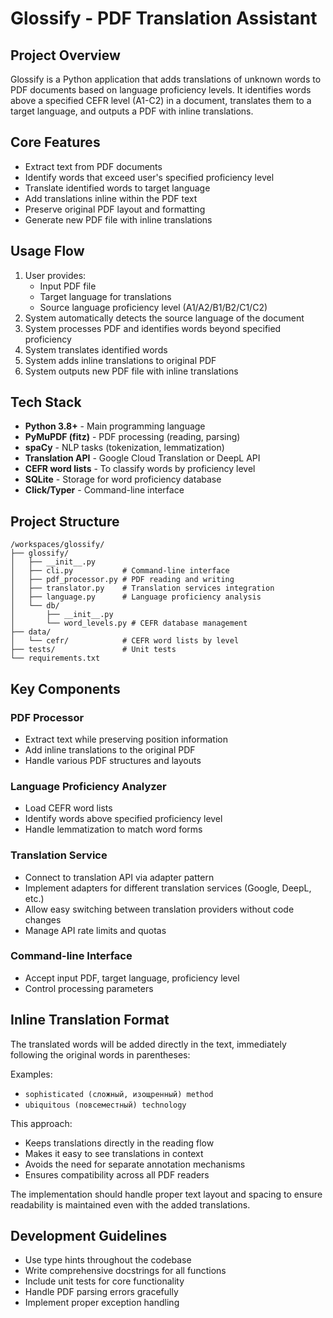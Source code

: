 # Glossify - PDF Translation Assistant

## Project Overview
Glossify is a Python application that adds translations of unknown words to PDF documents based on language proficiency levels. It identifies words above a specified CEFR level (A1-C2) in a document, translates them to a target language, and outputs a PDF with inline translations.

## Core Features
- Extract text from PDF documents
- Identify words that exceed user's specified proficiency level 
- Translate identified words to target language
- Add translations inline within the PDF text
- Preserve original PDF layout and formatting
- Generate new PDF file with inline translations

## Usage Flow
1. User provides:
   - Input PDF file
   - Target language for translations
   - Source language proficiency level (A1/A2/B1/B2/C1/C2)
2. System automatically detects the source language of the document
3. System processes PDF and identifies words beyond specified proficiency
4. System translates identified words
5. System adds inline translations to original PDF
6. System outputs new PDF file with inline translations

## Tech Stack
- **Python 3.8+** - Main programming language
- **PyMuPDF (fitz)** - PDF processing (reading, parsing)
- **spaCy** - NLP tasks (tokenization, lemmatization)
- **Translation API** - Google Cloud Translation or DeepL API
- **CEFR word lists** - To classify words by proficiency level
- **SQLite** - Storage for word proficiency database
- **Click/Typer** - Command-line interface

## Project Structure
```
/workspaces/glossify/
├── glossify/
│   ├── __init__.py
│   ├── cli.py           # Command-line interface
│   ├── pdf_processor.py # PDF reading and writing
│   ├── translator.py    # Translation services integration
│   ├── language.py      # Language proficiency analysis
│   └── db/
│       ├── __init__.py
│       └── word_levels.py # CEFR database management
├── data/
│   └── cefr/            # CEFR word lists by level
├── tests/               # Unit tests
└── requirements.txt
```

## Key Components

### PDF Processor
- Extract text while preserving position information
- Add inline translations to the original PDF
- Handle various PDF structures and layouts

### Language Proficiency Analyzer
- Load CEFR word lists
- Identify words above specified proficiency level
- Handle lemmatization to match word forms

### Translation Service
- Connect to translation API via adapter pattern
- Implement adapters for different translation services (Google, DeepL, etc.)
- Allow easy switching between translation providers without code changes
- Manage API rate limits and quotas

### Command-line Interface
- Accept input PDF, target language, proficiency level
- Control processing parameters

## Inline Translation Format
The translated words will be added directly in the text, immediately following the original words in parentheses:

Examples:
- `sophisticated (сложный, изощренный) method`
- `ubiquitous (повсеместный) technology`

This approach:
- Keeps translations directly in the reading flow
- Makes it easy to see translations in context
- Avoids the need for separate annotation mechanisms
- Ensures compatibility across all PDF readers

The implementation should handle proper text layout and spacing to ensure readability is maintained even with the added translations.

## Development Guidelines
- Use type hints throughout the codebase
- Write comprehensive docstrings for all functions
- Include unit tests for core functionality
- Handle PDF parsing errors gracefully
- Implement proper exception handling
